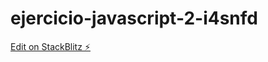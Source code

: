 # ejercicio-javascript-2-i4snfd

[Edit on StackBlitz ⚡️](https://stackblitz.com/edit/ejercicio-javascript-2-i4snfd)
